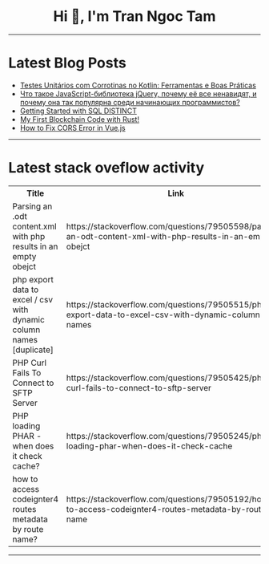 <h1 align="center">Hi 👋, I'm Tran Ngoc Tam</h1>

---

# Latest Blog Posts 
<!-- BLOG-POST-LIST:START -->
- [Testes Unitários com Corrotinas no Kotlin: Ferramentas e Boas Práticas](https://dev.to/comunidadedevspace/testes-unitarios-com-corrotinas-no-kotlin-ferramentas-e-boas-praticas-4100)
- [Что такое JavaScript-библиотека jQuery, почему её все ненавидят, и почему она так популярна среди начинающих программистов?](https://dev.to/sundaycoding/chto-takoie-javascript-bibliotieka-jquery-pochiemu-ieio-vsie-nienavidiat-i-pochiemu-ona-tak-populiarna-sriedi-59od)
- [Getting Started with SQL DISTINCT](https://dev.to/dbvismarketing/getting-started-with-sql-distinct-3799)
- [My First Blockchain Code with Rust!](https://dev.to/tomomomomomomomo/my-first-blockchain-code-with-rust-2e9e)
- [How to Fix CORS Error in Vue.js](https://dev.to/reynaldi/how-to-fix-cors-error-in-vuejs-29k4)
<!-- BLOG-POST-LIST:END -->

---

# Latest stack oveflow activity
<table>
  <tr><th>Title</th><th>Link</th></tr>
  <!-- STACKOVERFLOW:START --><tr><td>Parsing an .odt content.xml with php results in an empty obejct</td><td>https://stackoverflow.com/questions/79505598/parsing-an-odt-content-xml-with-php-results-in-an-empty-obejct</td></tr><tr><td>php export data to excel / csv with dynamic column names [duplicate]</td><td>https://stackoverflow.com/questions/79505515/php-export-data-to-excel-csv-with-dynamic-column-names</td></tr><tr><td>PHP Curl Fails To Connect to SFTP Server</td><td>https://stackoverflow.com/questions/79505425/php-curl-fails-to-connect-to-sftp-server</td></tr><tr><td>PHP loading PHAR - when does it check cache?</td><td>https://stackoverflow.com/questions/79505245/php-loading-phar-when-does-it-check-cache</td></tr><tr><td>how to access codeignter4 routes metadata by route name?</td><td>https://stackoverflow.com/questions/79505192/how-to-access-codeignter4-routes-metadata-by-route-name</td></tr><!-- STACKOVERFLOW:END -->
</table>

---


